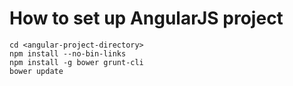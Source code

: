# How to set up AngularJS project

```
cd <angular-project-directory>
npm install --no-bin-links
npm install -g bower grunt-cli
bower update
```
